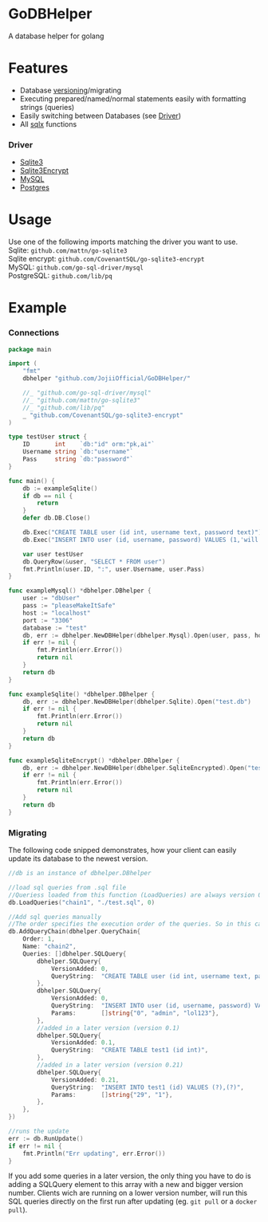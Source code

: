 # GoDBHelper
A database helper for golang

# Features

- Database [versioning](https://github.com/JojiiOfficial/GoDBHelper#versioning)/migrating
- Executing prepared/named/normal statements easily with formatting strings (queries)
- Easily switching between Databases (see [Driver](https://github.com/JojiiOfficial/GoDBHelper#driver))
- All [sqlx](https://github.com/jmoiron/sqlx) functions

### Driver
- [Sqlite3](https://github.com/mattn/go-sqlite3)
- [Sqlite3Encrypt](https://github.com/CovenantSQL/go-sqlite3-encrypt)
- [MySQL](https://github.com/go-sql-driver/mysql)
- [Postgres](https://github.com/lib/pq)



# Usage
Use one of the following imports matching the driver you want to use.<br>
Sqlite: `github.com/mattn/go-sqlite3`<br>
Sqlite encrypt: `github.com/CovenantSQL/go-sqlite3-encrypt`<br>
MySQL: `github.com/go-sql-driver/mysql`<br>
PostgreSQL: `github.com/lib/pq`<br>

# Example

### Connections
```go
package main

import (
	"fmt"
	dbhelper "github.com/JojiiOfficial/GoDBHelper/"

	//_ "github.com/go-sql-driver/mysql"
	//_ "github.com/mattn/go-sqlite3"
	//_ "github.com/lib/pq"
	_ "github.com/CovenantSQL/go-sqlite3-encrypt"
)

type testUser struct {
	ID       int    `db:"id" orm:"pk,ai"`
	Username string `db:"username"`
	Pass     string `db:"password"`
}

func main() {
	db := exampleSqlite()
	if db == nil {
		return
	}
	defer db.DB.Close()

	db.Exec("CREATE TABLE user (id int, username text, password text)")
	db.Exec("INSERT INTO user (id, username, password) VALUES (1,'will', 'iamsafe')")

	var user testUser
	db.QueryRow(&user, "SELECT * FROM user")
	fmt.Println(user.ID, ":", user.Username, user.Pass)
}

func exampleMysql() *dbhelper.DBhelper {
	user := "dbUser"
	pass := "pleaseMakeItSafe"
	host := "localhost"
	port := "3306"
	database := "test"
	db, err := dbhelper.NewDBHelper(dbhelper.Mysql).Open(user, pass, host, port, database)
	if err != nil {
		fmt.Println(err.Error())
		return nil
	}
	return db
}

func exampleSqlite() *dbhelper.DBhelper {
	db, err := dbhelper.NewDBHelper(dbhelper.Sqlite).Open("test.db")
	if err != nil {
		fmt.Println(err.Error())
		return nil
	}
	return db
}

func exampleSqliteEncrypt() *dbhelper.DBhelper {
	db, err := dbhelper.NewDBHelper(dbhelper.SqliteEncrypted).Open("test.db", "passKEY")
	if err != nil {
		fmt.Println(err.Error())
		return nil
	}
	return db
}

```
### Migrating
The following code snipped demonstrates, how your client can easily update its database to the newest version.<br>
```go
//db is an instance of dbhelper.DBhelper

//load sql queries from .sql file
//Queriess loaded from this function (LoadQueries) are always version 0
db.LoadQueries("chain1", "./test.sql", 0)

//Add sql queries manually
//The order specifies the execution order of the queries. So in this case, chain1 would be loaded before chain2
db.AddQueryChain(dbhelper.QueryChain{
	Order: 1,
	Name: "chain2",
	Queries: []dbhelper.SQLQuery{
		dbhelper.SQLQuery{
			VersionAdded: 0,
			QueryString:  "CREATE TABLE user (id int, username text, password text)",
		},
		dbhelper.SQLQuery{
			VersionAdded: 0,
			QueryString:  "INSERT INTO user (id, username, password) VALUES (?,?,?)",
			Params:       []string{"0", "admin", "lol123"},
		},
		//added in a later version (version 0.1)
		dbhelper.SQLQuery{
			VersionAdded: 0.1,
			QueryString:  "CREATE TABLE test1 (id int)",
		},
		//added in a later version (version 0.21)
		dbhelper.SQLQuery{
			VersionAdded: 0.21,
			QueryString:  "INSERT INTO test1 (id) VALUES (?),(?)",
			Params:       []string{"29", "1"},
		},
	},
})

//runs the update
err := db.RunUpdate()
if err != nil {
	fmt.Println("Err updating", err.Error())
}
```
If you add some queries in a later version, the only thing you have to do is adding a SQLQuery element to this array with a new and bigger version number. Clients wich are running on a lower version number, will run this SQL queries directly on the first run after updating (eg. `git pull` or a `docker pull`).
